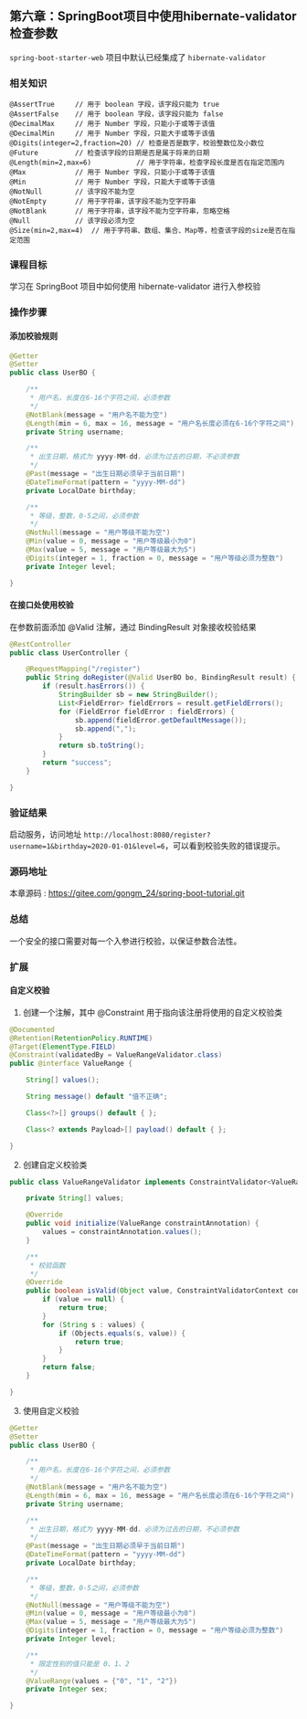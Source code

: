 第六章：SpringBoot项目中使用hibernate-validator检查参数
---

`spring-boot-starter-web` 项目中默认已经集成了 `hibernate-validator`

### 相关知识

```
@AssertTrue     // 用于 boolean 字段，该字段只能为 true
@AssertFalse    // 用于 boolean 字段，该字段只能为 false
@DecimalMax     // 用于 Number 字段，只能小于或等于该值
@DecimalMin     // 用于 Number 字段，只能大于或等于该值
@Digits(integer=2,fraction=20) // 检查是否是数字，校验整数位及小数位
@Future         // 检查该字段的日期是否是属于将来的日期
@Length(min=2,max=6)           // 用于字符串，检查字段长度是否在指定范围内
@Max            // 用于 Number 字段，只能小于或等于该值
@Min            // 用于 Number 字段，只能大于或等于该值
@NotNull        // 该字段不能为空
@NotEmpty       // 用于字符串，该字段不能为空字符串
@NotBlank       // 用于字符串，该字段不能为空字符串，忽略空格
@Null           // 该字段必须为空
@Size(min=2,max=4)  // 用于字符串、数组、集合、Map等，检查该字段的size是否在指定范围
```

### 课程目标

学习在 SpringBoot 项目中如何使用 hibernate-validator 进行入参校验

### 操作步骤

#### 添加校验规则

```java
@Getter
@Setter
public class UserBO {

    /**
     * 用户名，长度在6-16个字符之间，必须参数
     */
    @NotBlank(message = "用户名不能为空")
    @Length(min = 6, max = 16, message = "用户名长度必须在6-16个字符之间")
    private String username;

    /**
     * 出生日期，格式为 yyyy-MM-dd，必须为过去的日期，不必须参数
     */
    @Past(message = "出生日期必须早于当前日期")
    @DateTimeFormat(pattern = "yyyy-MM-dd")
    private LocalDate birthday;

    /**
     * 等级，整数，0-5之间，必须参数
     */
    @NotNull(message = "用户等级不能为空")
    @Min(value = 0, message = "用户等级最小为0")
    @Max(value = 5, message = "用户等级最大为5")
    @Digits(integer = 1, fraction = 0, message = "用户等级必须为整数")
    private Integer level;

}
```

#### 在接口处使用校验

在参数前面添加 @Valid 注解，通过 BindingResult 对象接收校验结果

```java
@RestController
public class UserController {

    @RequestMapping("/register")
    public String doRegister(@Valid UserBO bo, BindingResult result) {
        if (result.hasErrors()) {
            StringBuilder sb = new StringBuilder();
            List<FieldError> fieldErrors = result.getFieldErrors();
            for (FieldError fieldError : fieldErrors) {
                sb.append(fieldError.getDefaultMessage());
                sb.append(",");
            }
            return sb.toString();
        }
        return "success";
    }

}
```

### 验证结果

启动服务，访问地址 `http://localhost:8080/register?username=1&birthday=2020-01-01&level=6`，可以看到校验失败的错误提示。

### 源码地址

本章源码 : <https://gitee.com/gongm_24/spring-boot-tutorial.git>

### 总结

一个安全的接口需要对每一个入参进行校验，以保证参数合法性。

### 扩展

#### 自定义校验

1. 创建一个注解，其中 @Constraint 用于指向该注册将使用的自定义校验类

```java
@Documented
@Retention(RetentionPolicy.RUNTIME)
@Target(ElementType.FIELD)
@Constraint(validatedBy = ValueRangeValidator.class)
public @interface ValueRange {

    String[] values();

    String message() default "值不正确";

    Class<?>[] groups() default { };

    Class<? extends Payload>[] payload() default { };

}
```

2. 创建自定义校验类

```java
public class ValueRangeValidator implements ConstraintValidator<ValueRange, Object> {

    private String[] values;

    @Override
    public void initialize(ValueRange constraintAnnotation) {
        values = constraintAnnotation.values();
    }

    /**
     * 校验函数
     */
    @Override
    public boolean isValid(Object value, ConstraintValidatorContext context) {
        if (value == null) {
            return true;
        }
        for (String s : values) {
            if (Objects.equals(s, value)) {
                return true;
            }
        }
        return false;
    }

}
```

3. 使用自定义校验

```java
@Getter
@Setter
public class UserBO {

    /**
     * 用户名，长度在6-16个字符之间，必须参数
     */
    @NotBlank(message = "用户名不能为空")
    @Length(min = 6, max = 16, message = "用户名长度必须在6-16个字符之间")
    private String username;

    /**
     * 出生日期，格式为 yyyy-MM-dd，必须为过去的日期，不必须参数
     */
    @Past(message = "出生日期必须早于当前日期")
    @DateTimeFormat(pattern = "yyyy-MM-dd")
    private LocalDate birthday;

    /**
     * 等级，整数，0-5之间，必须参数
     */
    @NotNull(message = "用户等级不能为空")
    @Min(value = 0, message = "用户等级最小为0")
    @Max(value = 5, message = "用户等级最大为5")
    @Digits(integer = 1, fraction = 0, message = "用户等级必须为整数")
    private Integer level;

    /**
     * 限定性别的值只能是 0、1、2
     */
    @ValueRange(values = {"0", "1", "2"})
    private Integer sex;

}
```
